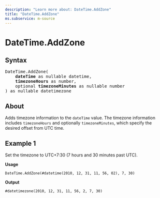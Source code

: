 ```yaml
---
description: "Learn more about: DateTime.AddZone"
title: "DateTime.AddZone"
ms.subservice: m-source
---
```

# DateTime.AddZone

## Syntax

<pre>
DateTime.AddZone(
    <b>dateTime</b> as nullable datetime,
    <b>timezoneHours</b> as number,
    optional <b>timezoneMinutes</b> as nullable number
) as nullable datetimezone
</pre>
  
## About

Adds timezone information to the `dateTime` value. The timezone information includes `timezoneHours` and optionally `timezoneMinutes`, which specify the desired offset from UTC time.

## Example 1

Set the timezone to UTC+7:30 (7 hours and 30 minutes past UTC).

**Usage**

```powerquery-m
DateTime.AddZone(#datetime(2010, 12, 31, 11, 56, 02), 7, 30)
```

**Output**

`#datetimezone(2010, 12, 31, 11, 56, 2, 7, 30)`
